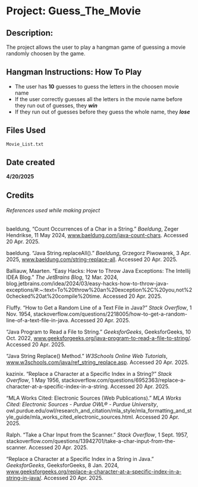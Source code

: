 # Project: Guess_The_Movie
## Description:

The project allows the user to play a hangman game of guessing a movie randomly choosen by the game.

## Hangman Instructions: How To Play

* The user has **10** guesses to guess the letters in the choosen movie name
* If the user correctly guesses all the letters in the movie name before they run out of guesses, they **_win_**
* If they run out of guesses before they guess the whole name, they **_lose_**

## Files Used
```
Movie_List.txt
```

## Date created

**4/20/2025**

## Credits
###### References used while making project

baeldung, “Count Occurrences of a Char in a String.” _Baeldung_, Zeger Hendrikse, 11 May 2024, www.baeldung.com/java-count-chars. Accessed 20 Apr. 2025.

baeldung. “Java String.replaceAll().” _Baeldung_, Grzegorz Piwowarek, 3 Apr. 2025, www.baeldung.com/string-replace-all. Accessed 20 Apr. 2025.

Balliauw, Maarten. “Easy Hacks: How to Throw Java Exceptions: The Intellij IDEA Blog.” _The JetBrains Blog_, 12 Mar. 2024, blog.jetbrains.com/idea/2024/03/easy-hacks-how-to-throw-java-exceptions/#:~:text=To%20throw%20an%20exception%2C%20you,not%20checked%20at%20compile%20time. Accessed 20 Apr. 2025.

Fluffy. “How to Get a Random Line of a Text File in Java?” _Stack Overflow_, 1 Nov. 1954, stackoverflow.com/questions/2218005/how-to-get-a-random-line-of-a-text-file-in-java. Accessed 20 Apr. 2025.

“Java Program to Read a File to String.” _GeeksforGeeks_, GeeksforGeeks, 10 Oct. 2022, www.geeksforgeeks.org/java-program-to-read-a-file-to-string/. Accessed 20 Apr. 2025.

“Java String Replace() Method.” _W3Schools Online Web Tutorials_, www.w3schools.com/java/ref_string_replace.asp. Accessed 20 Apr. 2025. 

kazinix. “Replace a Character at a Specific Index in a String?” _Stack Overflow_, 1 May 1956, stackoverflow.com/questions/6952363/replace-a-character-at-a-specific-index-in-a-string. Accessed 20 Apr. 2025.

“MLA Works Cited: Electronic Sources (Web Publications).” _MLA Works Cited: Electronic Sources - Purdue OWL® - Purdue University_, owl.purdue.edu/owl/research_and_citation/mla_style/mla_formatting_and_style_guide/mla_works_cited_electronic_sources.html. Accessed 20 Apr. 2025.

Ralph. “Take a Char Input from the Scanner.” _Stack Overflow_, 1 Sept. 1957, stackoverflow.com/questions/13942701/take-a-char-input-from-the-scanner. Accessed 20 Apr. 2025.

“Replace a Character at a Specific Index in a String in Java.” _GeeksforGeeks_, GeeksforGeeks, 8 Jan. 2024, www.geeksforgeeks.org/replace-a-character-at-a-specific-index-in-a-string-in-java/. Accessed 20 Apr. 2025.
